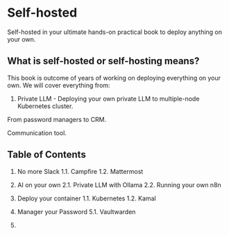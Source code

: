 # Self-hosted

Self-hosted in your ultimate hands-on practical book to deploy anything on your own.

What is self-hosted or self-hosting means?
- 

This book is outcome of years of working on deploying everything on your own. We will cover everything from:
1. Private LLM - Deploying your own private LLM to multiple-node Kubernetes cluster.

From password managers to CRM.


Communication tool.

## Table of Contents
1. No more Slack
  1.1. Campfire
  1.2.  Mattermost

2. AI on your own
   2.1. Private LLM with Ollama
   2.2. Running your own n8n

4. Deploy your container
  1.1. Kubernetes
  1.2. Kamal

5. Manager your Password
   5.1. Vaultwarden

6. 
